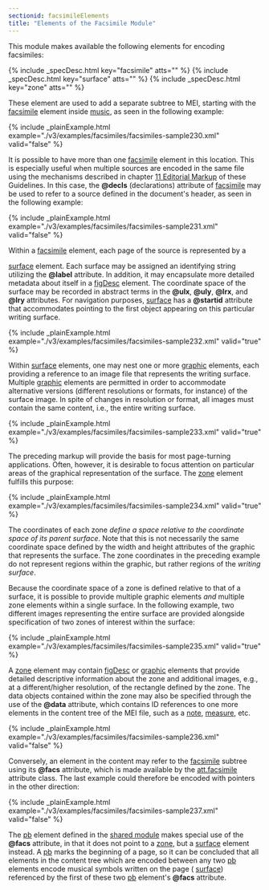 ```yaml
---
sectionid: facsimileElements
title: "Elements of the Facsimile Module"
---
```




This module makes available the following elements for encoding facsimiles:



{% include _specDesc.html key="facsimile" atts="" %}
{% include _specDesc.html key="surface" atts="" %}
{% include _specDesc.html key="zone" atts="" %}



These element are used to add a separate subtree to MEI, starting with the <a class="link_odd_elementSpec" href="/v3/elements/facsimile">facsimile</a> element inside 
<a class="link_odd_elementSpec" href="/v3/elements/music">music</a>, as seen in the following
example:

{% include _plainExample.html example="./v3/examples/facsimiles/facsimiles-sample230.xml" valid="false" %}


It is possible to have more than one 
<a class="link_odd_elementSpec" href="/v3/elements/facsimile">facsimile</a> element in this
location. This is especially useful when multiple sources are encoded in the same
file using
the mechanisms described in chapter 
<a class="link_ptr" title="Editorial Markup" href="/v3/guidelines/editTrans">11 Editorial Markup</a> of these Guidelines. In this
case, the **@decls** (declarations) attribute of 
<a class="link_odd_elementSpec" href="/v3/elements/facsimile">facsimile</a> may be
used to refer to a source defined in the document's header, as seen in the following
example:

{% include _plainExample.html example="./v3/examples/facsimiles/facsimiles-sample231.xml" valid="false" %}


Within a 
<a class="link_odd_elementSpec" href="/v3/elements/facsimile">facsimile</a> element, each page of the source is represented by a

<a class="link_odd_elementSpec" href="/v3/elements/surface">surface</a> element. Each surface may be assigned an identifying string
utilizing the **@label** attribute. In addition, it may encapsulate more detailed
metadata about itself in a 
<a class="link_odd_elementSpec" href="/v3/elements/figDesc">figDesc</a> element. The coordinate space of the
surface may be recorded in abstract terms in the **@ulx**, **@uly**,
**@lrx**, and **@lry** attributes. For navigation purposes, 
<a class="link_odd_elementSpec" href="/v3/elements/surface">surface</a> has a **@startid** attribute that accommodates pointing to the first
object appearing on this particular writing surface.

{% include _plainExample.html example="./v3/examples/facsimiles/facsimiles-sample232.xml" valid="true" %}


Within 
<a class="link_odd_elementSpec" href="/v3/elements/surface">surface</a> elements, one may nest one or more 
<a class="link_odd_elementSpec" href="/v3/elements/graphic">graphic</a> elements, each providing a reference to an image file that represents the
writing surface. Multiple 
<a class="link_odd_elementSpec" href="/v3/elements/graphic">graphic</a> elements are permitted in order to
accommodate alternative versions (different resolutions or formats, for instance)
of the
surface image. In spite of changes in resolution or format, all images must contain
the same
content, i.e., the entire writing surface.

{% include _plainExample.html example="./v3/examples/facsimiles/facsimiles-sample233.xml" valid="true" %}


The preceding markup will provide the basis for most page-turning applications. Often,
however, it is desirable to focus attention on particular areas of the graphical
representation of the surface. The 
<a class="link_odd_elementSpec" href="/v3/elements/zone">zone</a> element fulfills this
purpose:

{% include _plainExample.html example="./v3/examples/facsimiles/facsimiles-sample234.xml" valid="true" %}






The coordinates of each zone *define a space relative to the coordinate space of its
parent surface*. Note that this is not necessarily the same coordinate space defined
by the width and height attributes of the graphic that represents the surface. The
zone
coordinates in the preceding example do not represent regions within the graphic,
but rather
regions of the *writing surface*.


Because the coordinate space of a zone is defined relative to that of a surface, it
is
possible to provide multiple graphic elements *and* multiple zone elements within a
single surface. In the following example, two different images representing the entire
surface
are provided alongside specification of two zones of interest within the surface:

{% include _plainExample.html example="./v3/examples/facsimiles/facsimiles-sample235.xml" valid="true" %}


A 
<a class="link_odd_elementSpec" href="/v3/elements/zone">zone</a> element may contain 
<a class="link_odd_elementSpec" href="/v3/elements/figDesc">figDesc</a> or 
<a class="link_odd_elementSpec" href="/v3/elements/graphic">graphic</a> elements that provide detailed descriptive information about the
zone and additional images, e.g., at a different/higher resolution, of the rectangle
defined
by the zone. The data objects contained within the zone may also be specified through
the use
of the **@data** attribute, which contains ID references to one more elements in the
content tree of the MEI file, such as a 
<a class="link_odd_elementSpec" href="/v3/elements/note">note</a>, 
<a class="link_odd_elementSpec" href="/v3/elements/measure">measure</a>, etc.

{% include _plainExample.html example="./v3/examples/facsimiles/facsimiles-sample236.xml" valid="false" %}


Conversely, an element in the content may refer to the 
<a class="link_odd_elementSpec" href="/v3/elements/facsimile">facsimile</a>
subtree using its **@facs** attribute, which is made available by the 
<a class="link_odd" href="/v3/attribute-classes/att.facsimile">att.facsimile</a> attribute class. The last example could therefore be
encoded with pointers in the other direction:

{% include _plainExample.html example="./v3/examples/facsimiles/facsimiles-sample237.xml" valid="false" %}


The 
<a class="link_odd_elementSpec" href="/v3/elements/pb">pb</a> element defined in the 
<a class="link_ref" title="Shared Elements, Models, and Attributes" href="/v3/guidelines/shared">shared module</a>
makes special use of the **@facs** attribute, in that it does not point to a 
<a class="link_odd_elementSpec" href="/v3/elements/zone">zone</a>, but a 
<a class="link_odd_elementSpec" href="/v3/elements/surface">surface</a> element instead. A 
<a class="link_odd_elementSpec" href="/v3/elements/pb">pb</a> marks the beginning of a page, so it can be concluded that all elements
in the content tree which are encoded between any two 
<a class="link_odd_elementSpec" href="/v3/elements/pb">pb</a> elements encode
musical symbols written on the page (
<a class="link_odd_elementSpec" href="/v3/elements/surface">surface</a>) referenced by the first of
these two 
<a class="link_odd_elementSpec" href="/v3/elements/pb">pb</a> element's **@facs** attribute.


